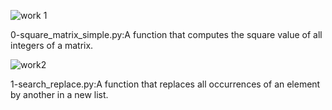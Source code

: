 ![work 1](https://user-images.githubusercontent.com/68068538/133388277-c0ca7103-3a41-4dc2-8ed2-1e7b4532d23c.png)

0-square_matrix_simple.py:A function that computes the square value of all integers of a matrix.

![work2](https://user-images.githubusercontent.com/68068538/133400283-94148e48-d990-468f-9463-07a0050bed4c.png)

1-search_replace.py:A function that replaces all occurrences of an element by another in a new list.
